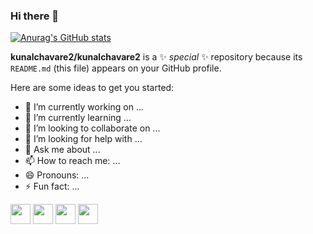 ### Hi there 👋

[![Anurag's GitHub stats](https://github-readme-stats.vercel.app/api?username=kunalchavare2)](https://github.com/anuraghazra/github-readme-stats)



**kunalchavare2/kunalchavare2** is a ✨ _special_ ✨ repository because its `README.md` (this file) appears on your GitHub profile.

Here are some ideas to get you started:

- 🔭 I’m currently working on ...
- 🌱 I’m currently learning ...
- 👯 I’m looking to collaborate on ...
- 🤔 I’m looking for help with ...
- 💬 Ask me about ...
- 📫 How to reach me: ...
- 😄 Pronouns: ...
- ⚡ Fun fact: ...

<img height="32" width="32" src="https://cdn.jsdelivr.net/npm/simple-icons@v4/icons/Flutter.svg" />
<img height="32" width="32" src="https://unpkg.com/simple-icons@v4/icons/Flutter.svg" />
<img height="32" width="32" src="https://cdn.jsdelivr.net/npm/simple-icons@v4/icons/Flutter.svg" />
<img height="32" width="32" src="https://unpkg.com/simple-icons@v4/icons/flutter.svg" />
